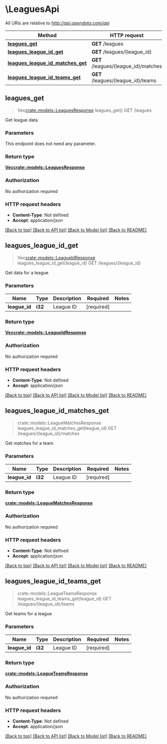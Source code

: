 # \LeaguesApi

All URIs are relative to *http://api.opendota.com/api*

Method | HTTP request | Description
------------- | ------------- | -------------
[**leagues_get**](LeaguesApi.md#leagues_get) | **GET** /leagues | GET /leagues
[**leagues_league_id_get**](LeaguesApi.md#leagues_league_id_get) | **GET** /leagues/{league_id} | GET /leagues/{league_id}
[**leagues_league_id_matches_get**](LeaguesApi.md#leagues_league_id_matches_get) | **GET** /leagues/{league_id}/matches | GET /leagues/{league_id}/matches
[**leagues_league_id_teams_get**](LeaguesApi.md#leagues_league_id_teams_get) | **GET** /leagues/{league_id}/teams | GET /leagues/{league_id}/teams



## leagues_get

> Vec<crate::models::LeaguesResponse> leagues_get()
GET /leagues

Get league data

### Parameters

This endpoint does not need any parameter.

### Return type

[**Vec<crate::models::LeaguesResponse>**](LeaguesResponse.md)

### Authorization

No authorization required

### HTTP request headers

- **Content-Type**: Not defined
- **Accept**: application/json

[[Back to top]](#) [[Back to API list]](../README.md#documentation-for-api-endpoints) [[Back to Model list]](../README.md#documentation-for-models) [[Back to README]](../README.md)


## leagues_league_id_get

> Vec<crate::models::LeagueIdResponse> leagues_league_id_get(league_id)
GET /leagues/{league_id}

Get data for a league

### Parameters


Name | Type | Description  | Required | Notes
------------- | ------------- | ------------- | ------------- | -------------
**league_id** | **i32** | League ID | [required] |

### Return type

[**Vec<crate::models::LeagueIdResponse>**](LeagueIdResponse.md)

### Authorization

No authorization required

### HTTP request headers

- **Content-Type**: Not defined
- **Accept**: application/json

[[Back to top]](#) [[Back to API list]](../README.md#documentation-for-api-endpoints) [[Back to Model list]](../README.md#documentation-for-models) [[Back to README]](../README.md)


## leagues_league_id_matches_get

> crate::models::LeagueMatchesResponse leagues_league_id_matches_get(league_id)
GET /leagues/{league_id}/matches

Get matches for a team

### Parameters


Name | Type | Description  | Required | Notes
------------- | ------------- | ------------- | ------------- | -------------
**league_id** | **i32** | League ID | [required] |

### Return type

[**crate::models::LeagueMatchesResponse**](LeagueMatchesResponse.md)

### Authorization

No authorization required

### HTTP request headers

- **Content-Type**: Not defined
- **Accept**: application/json

[[Back to top]](#) [[Back to API list]](../README.md#documentation-for-api-endpoints) [[Back to Model list]](../README.md#documentation-for-models) [[Back to README]](../README.md)


## leagues_league_id_teams_get

> crate::models::LeagueTeamsResponse leagues_league_id_teams_get(league_id)
GET /leagues/{league_id}/teams

Get teams for a league

### Parameters


Name | Type | Description  | Required | Notes
------------- | ------------- | ------------- | ------------- | -------------
**league_id** | **i32** | League ID | [required] |

### Return type

[**crate::models::LeagueTeamsResponse**](LeagueTeamsResponse.md)

### Authorization

No authorization required

### HTTP request headers

- **Content-Type**: Not defined
- **Accept**: application/json

[[Back to top]](#) [[Back to API list]](../README.md#documentation-for-api-endpoints) [[Back to Model list]](../README.md#documentation-for-models) [[Back to README]](../README.md)

